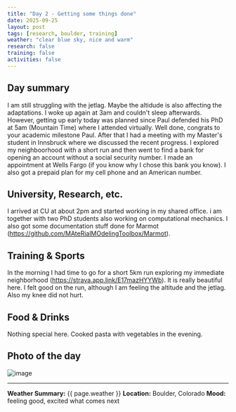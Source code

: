 ```yaml
---
title: "Day 2 - Getting some things done"
date: 2025-09-25
layout: post
tags: [research, boulder, training]
weather: "clear blue sky, nice and warm"
research: false
training: false
activities: false
---
```


## Day summary
I am still struggling with the jetlag. Maybe the altidude is also affecting the adaptations. I woke up again at 3am and couldn't sleep afterwards. However, getting up early today was planned since Paul defended his PhD at 5am (Mountain Time) where I attended virtually. Well done, congrats to your academic milestone Paul. After that I had a meeting with my Master's student in Innsbruck where we discussed the recent progress. I explored my neighboorhood with a short run and then went to find a bank for opening an account without a social security number. I made an appointment at Wells Fargo (if you know why I chose this bank you know). I also got a prepaid plan for my cell phone and an American number.

## University, Research, etc. 
I arrived at CU at about 2pm and started working in my shared office. i am together with two PhD students also working on computational mechanics. 
I also got some documentation stuff done for Marmot (https://github.com/MAteRialMOdelingToolbox/Marmot).  

## Training & Sports
In the morning I had time to go for a short 5km run exploring my immediate neighborhood (https://strava.app.link/E17mazHYYWb). It is really beautiful here. I felt good on the run, although I am feeling the altitude and the jetlag. Also my knee did not hurt.

## Food & Drinks
Nothing special here. Cooked pasta with vegetables in the evening. 

## Photo of the day

![image](/alex-goes-usa-diary/photos/2025-09-25.jpg)

---
**Weather Summary:** {{ page.weather }}
**Location:** Boulder, Colorado
**Mood:** feeling good, excited what comes next
